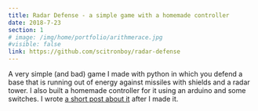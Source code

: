 ```yaml
---
title: Radar Defense - a simple game with a homemade controller
date: 2018-7-23
section: 1
# image: /img/home/portfolio/arithmerace.jpg
#visible: false
link: https://github.com/scitronboy/radar-defense
---
```


A very simple (and bad) game I made with python in which you defend a base that is running out of energy against missiles with shields and a radar tower. I also built a homemade controller for it using an arduino and some switches. I wrote [a short post about it](/projects/radar-defense-game) after I made it.
